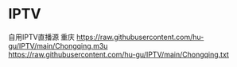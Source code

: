 # IPTV
自用IPTV直播源
重庆 
https://raw.githubusercontent.com/hu-gu/IPTV/main/Chongqing.m3u     
https://raw.githubusercontent.com/hu-gu/IPTV/main/Chongqing.txt
